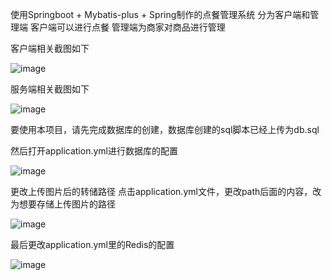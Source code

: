 使用Springboot + Mybatis-plus + Spring制作的点餐管理系统
分为客户端和管理端
客户端可以进行点餐
管理端为商家对商品进行管理

客户端相关截图如下



![image](https://github.com/user-attachments/assets/283a5482-b71e-4bc9-802c-d529aa227351)


服务端相关截图如下





![image](https://github.com/user-attachments/assets/47255dc0-3649-4669-afb0-25566f570cb8)



要使用本项目，请先完成数据库的创建，数据库创建的sql脚本已经上传为db.sql

然后打开application.yml进行数据库的配置


![image](https://github.com/user-attachments/assets/96db4917-44a5-44e9-9376-3ab789ad45f4)




更改上传图片后的转储路径
点击application.yml文件，更改path后面的内容，改为想要存储上传图片的路径


![image](https://github.com/user-attachments/assets/9c0cacb2-03e8-403e-b4f4-a1d950cf9ed4)


最后更改application.yml里的Redis的配置



![image](https://github.com/user-attachments/assets/198b334a-fcfd-4401-9427-b8d524288183)




